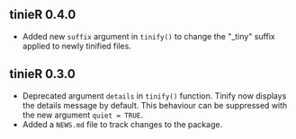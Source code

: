 ## tinieR 0.4.0

* Added new `suffix` argument in `tinify()` to change the "_tiny" suffix applied to newly tinified files.

## tinieR 0.3.0

* Deprecated argument `details` in `tinify()` function. Tinify now displays the details message by default. This behaviour can be suppressed with the new argument `quiet = TRUE`.
* Added a `NEWS.md` file to track changes to the package.
